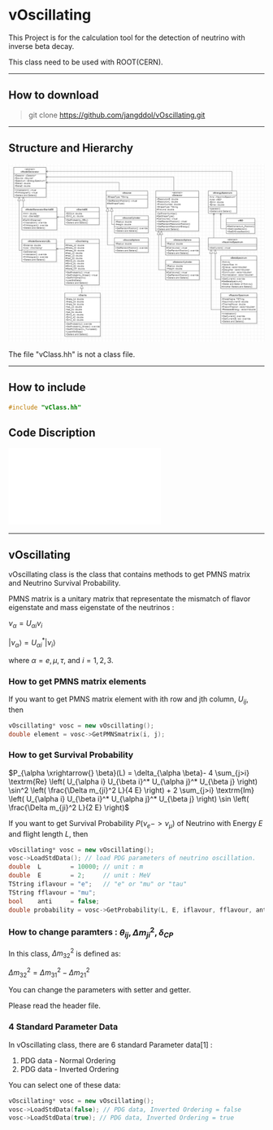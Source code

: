 # vOscillating
This Project is for the calculation tool for the detection of neutrino with inverse beta decay.

This class need to be used with ROOT(CERN).


-----------------------
## How to download
> git clone https://github.com/jangddol/vOscillating.git


-----------------------
## Structure and Hierarchy
![plot](./Class_Diagram.png)

The file "vClass.hh" is not a class file.


-----------------------
## How to include
``` C++
#include "vClass.hh"
```


## Code Discription
![link](./vOscillating.md)

-----------------------
## vOscillating

vOscillating class is the class that contains methods to get PMNS matrix and Neutrino Survival Probability.

PMNS matrix is a unitary matrix that representate the mismatch of flavor eigenstate and mass eigenstate of the neutrinos : 

$\nu_\alpha = U_{\alpha i} \nu_i$

$|\nu_\alpha \rangle = U^*_{\alpha i} |\nu_i \rangle$

where $\alpha = e, \mu, \tau$, and $i = 1, 2, 3$.

### How to get PMNS matrix elements
If you want to get PMNS matrix element with ith row and jth column, $U_{ij}$, then
``` C++
vOscillating* vosc = new vOscillating();
double element = vosc->GetPMNSmatrix(i, j);
```



### How to get Survival Probability
$P_{\alpha \xrightarrow{} \beta}(L) = \delta_{\alpha \beta}- 4 \sum_{j>i} \textrm{Re} \left( U_{\alpha i} U_{\beta i}^* U_{\alpha j}^* U_{\beta j} \right) \sin^2 \left( \frac{\Delta m_{ji}^2 L}{4 E} \right) + 2 \sum_{j>i} \textrm{Im} \left( U_{\alpha i} U_{\beta i}^* U_{\alpha j}^* U_{\beta j} \right) \sin \left( \frac{\Delta m_{ji}^2 L}{2 E} \right)$

If you want to get Survival Probability $P(\nu_e -> \nu_\mu)$ of Neutrino with Energy $E$ and flight length $L$, then
``` C++
vOscillating* vosc = new vOscillating();
vosc->LoadStdData(); // load PDG parameters of neutrino oscillation.
double  L        = 10000; // unit : m
double  E        = 2;     // unit : MeV
TString iflavour = "e";   // "e" or "mu" or "tau"
TString fflavour = "mu";
bool    anti     = false;
double probability = vosc->GetProbability(L, E, iflavour, fflavour, anti);
```



### How to change paramters : $\theta_{ij}, \Delta m_{ji}^2, \delta_{CP}$
In this class, $\Delta m_{32}^2$ is defined as:

$\Delta m_{32}^2 = \Delta m_{31}^2 - \Delta m_{21}^2$

You can change the parameters with setter and getter.

Please read the header file.



### 4 Standard Parameter Data
In vOscillating class, there are 6 standard Parameter data[1] : 
1. PDG data - Normal Ordering 
2. PDG data - Inverted Ordering

You can select one of these data:
```C++
vOscillating* vosc = new vOscillating();
vosc->LoadStdData(false); // PDG data, Inverted Ordering = false
vosc->LoadStdData(true); // PDG data, Inverted Ordering = true
```


